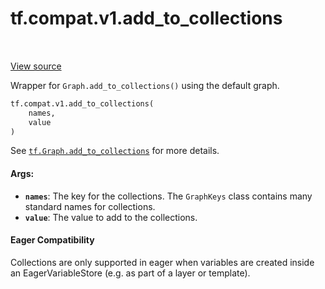 <div itemscope itemtype="http://developers.google.com/ReferenceObject">
<meta itemprop="name" content="tf.compat.v1.add_to_collections" />
<meta itemprop="path" content="Stable" />
</div>

# tf.compat.v1.add_to_collections

<!-- Insert buttons -->

<table class="tfo-notebook-buttons tfo-api" align="left">
</table>

<a target="_blank" href="/code/stable/tensorflow/python/framework/ops.py">View source</a>



<!-- Start diff -->
Wrapper for `Graph.add_to_collections()` using the default graph.

``` python
tf.compat.v1.add_to_collections(
    names,
    value
)
```



<!-- Placeholder for "Used in" -->

See <a href="../../../tf/Graph.md#add_to_collections"><code>tf.Graph.add_to_collections</code></a>
for more details.

#### Args:


* <b>`names`</b>: The key for the collections. The `GraphKeys` class contains many
  standard names for collections.
* <b>`value`</b>: The value to add to the collections.

#### Eager Compatibility
Collections are only supported in eager when variables are created inside
an EagerVariableStore (e.g. as part of a layer or template).

